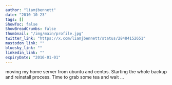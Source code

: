 ```yaml
---
author: "liamjbennett"
date: "2010-10-23"
tags: []
ShowToc: false
ShowBreadCrumbs: false
thumbnail: "/img/main/profile.jpg"
twitter_link: "https://x.com/liamjbennett/status/28484152651"
mastodon_link: ""
bluesky_link: ""
linkedin_link: ""
expiryDate: "2016-01-01"
---
```


moving my home server from ubuntu and centos. Starting the whole backup and reinstall process. Time to grab some tea and wait ...

